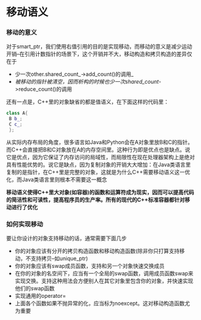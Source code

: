 # 移动语义

### 移动的意义

对于smart_ptr，我们使用右值引用的目的是实现移动，而移动的意义是减少运动开销–在引用计数指针的场景下，这个开销并不大，移动构造和拷贝构造的差异仅在于

* 少一次other.shared_count_->add_count()的调用_
* _被移动的指针被清空，因而析构的时候也少一次shared_count_->reduce_count()的调用

还有一点是，C++里的对象缺省的都是值语义，在下面这样的代码里：

```C++
class A{
 B b_;
 C c_;
 };
```

从实际内存布局的角度，很多语言如Java和Python会在A对象里放B和C的指针。而C++会直接把B和C对象放在A的内存空间里。这种行为即是优点也是缺点。说它是优点，因为它保证了内存访问的局域性，而局限性在现在处理器架构上是绝对具有性能优势的。说它是缺点，因为复制对象的开销大大增加：在Java类语言里复制的是指针，在C++里是完整的对象，这就是为什么C++需要移动语义这一优化，而Java类语言里则根本不需要这一概念

**移动语义使得C++里大对象(如容器)的函数和运算符成为现实，因而可以提高代码的简洁性和可读性，提高程序员的生产率。所有的现代的C++标准容器都针对移动进行了优化**  

### 如何实现移动

要让你设计的对象支持移动的话，通常需要下面几步

* 你的对象应该有分开的拷贝构造函数和移动构造函数(除非你只打算支持移动，不支持拷贝–如unique_ptr)
* 你的对象应该有swap成员函数，支持和另一个对象快速交换成员
* 在你的对象的名空间下，应当有一个全局的swap函数，调用成员函数swap来实现交换。支持这种用法会方便别人在其它对象里包含你的对象，并快速实现他们的swap函数
* 实现通用的operator=
* 上面各个函数如果不抛异常的化，应当标为noexcept。这对移动构造函数尤为重要
  
